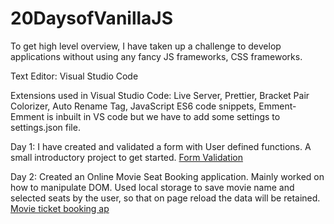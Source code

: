 # 20DaysofVanillaJS
To get high level overview, I have taken up a challenge to develop applications without using any fancy JS frameworks, CSS frameworks.

Text Editor: Visual Studio Code

Extensions used in Visual Studio Code:
Live Server,
Prettier,
Bracket Pair Colorizer,
Auto Rename Tag,
JavaScript ES6 code snippets,
Emment- Emment is inbuilt in VS code but we have to add some settings to settings.json file.


Day 1: I have created and validated a form with User defined functions. A small introductory project to get started. [Form Validation](validations-form.netlify.app)

Day 2: Created an Online Movie Seat Booking application. Mainly worked on how to manipulate DOM. Used local storage to save movie name and selected seats by the user, so that on page reload the data will be retained. [Movie ticket booking ap](movieticketbooking-app.netlify.app/)
